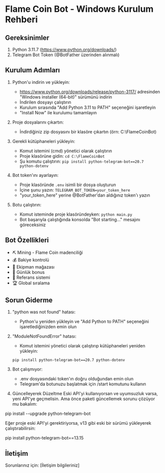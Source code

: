# Flame Coin Bot - Windows Kurulum Rehberi

## Gereksinimler
1. Python 3.11.7 (https://www.python.org/downloads/)
2. Telegram Bot Token (@BotFather üzerinden alınmalı)

## Kurulum Adımları

1. Python'u indirin ve yükleyin:
   - https://www.python.org/downloads/release/python-3117/ adresinden "Windows installer (64-bit)" sürümünü indirin
   - İndirilen dosyayı çalıştırın
   - Kurulum sırasında "Add Python 3.11 to PATH" seçeneğini işaretleyin
   - "Install Now" ile kurulumu tamamlayın

2. Proje dosyalarını çıkartın:
   - İndirdiğiniz zip dosyasını bir klasöre çıkartın (örn: C:\FlameCoinBot)

3. Gerekli kütüphaneleri yükleyin:
   - Komut istemini (cmd) yönetici olarak çalıştırın
   - Proje klasörüne gidin: `cd C:\FlameCoinBot`
   - Şu komutu çalıştırın: `pip install python-telegram-bot==20.7 python-dotenv`

4. Bot token'ını ayarlayın:
   - Proje klasöründe `.env` isimli bir dosya oluşturun
   - İçine şunu yazın: `TELEGRAM_BOT_TOKEN=your_token_here`
   - "your_token_here" yerine @BotFather'dan aldığınız token'ı yazın

5. Botu çalıştırın:
   - Komut isteminde proje klasöründeyken: `python main.py`
   - Bot başarıyla çalıştığında konsolda "Bot starting..." mesajını göreceksiniz

## Bot Özellikleri
- ⛏️ Mining - Flame Coin madenciliği
- 💰 Bakiye kontrolü
- 🏪 Ekipman mağazası
- 🎁 Günlük bonus
- 👥 Referans sistemi
- 🏆 Global sıralama

## Sorun Giderme
1. "python was not found" hatası:
   - Python'u yeniden yükleyin ve "Add Python to PATH" seçeneğini işaretlediğinizden emin olun

2. "ModuleNotFoundError" hatası:
   - Komut istemini yönetici olarak çalıştırıp kütüphaneleri yeniden yükleyin:
   ```
   pip install python-telegram-bot==20.7 python-dotenv
   ```

3. Bot çalışmıyor:
   - .env dosyasındaki token'ın doğru olduğundan emin olun
   - Telegram'da botunuzu başlatmak için /start komutunu kullanın
4. Güncelleyerek Düzeltme
Eski API'yi kullanıyorsan ve uyumsuzluk varsa, yeni API'ye geçmelisin. Ama önce paketi güncellemek sorunu çözüyor mu bakalım:

pip install --upgrade python-telegram-bot

Eğer proje eski API'yi gerektiriyorsa, v13 gibi eski bir sürümü yükleyerek çalıştırabilirsin:

pip install python-telegram-bot==13.15
## İletişim
Sorunlarınız için: [İletişim bilgileriniz]
